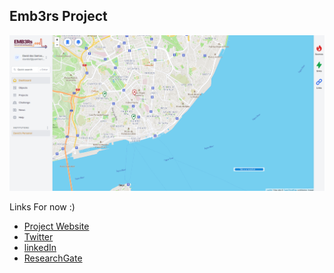 ## Emb3rs Project


![Dashboard](/images/Emb3rs_dashboard.png)

Links For now :)

- [Project Website](https://www.emb3rs.eu)
- [Twitter](https://twitter.com/Emb3rs_project)
- [linkedIn](https://www.linkedin.com/company/emb3rs)
- [ResearchGate](https://www.researchgate.net/project/EMB3Rs)



<!--

**Here are some ideas to get you started:**

🙋‍♀️ A short introduction - what is your organization all about?
🌈 Contribution guidelines - how can the community get involved?
👩‍💻 Useful resources - where can the community find your docs? Is there anything else the community should know?
🍿 Fun facts - what does your team eat for breakfast?
🧙 Remember, you can do mighty things with the power of [Markdown](https://docs.github.com/github/writing-on-github/getting-started-with-writing-and-formatting-on-github/basic-writing-and-formatting-syntax)
-->
